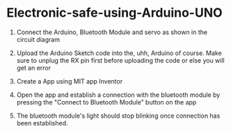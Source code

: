# Electronic-safe-using-Arduino-UNO

1. Connect the Arduino, Bluetooth Module and servo as shown in the circuit diagram

2. Upload the Arduino Sketch code into the, uhh, Arduino of course. Make sure to unplug the RX pin first before uploading the code or else you will get an error

3. Create a App using MIT app Inventor

4. Open the app and establish a connection with the bluetooth module by pressing the "Connect to Bluetooth Module" button on the app

5. The bluetooth module's light should stop blinking once connection has been established.
